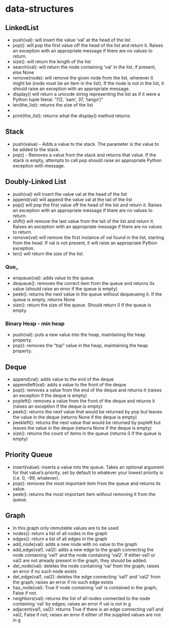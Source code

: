 # data-structures
## LinkedList
  * push(val): will insert the value ‘val’ at the head of the list
  * pop(): will pop the first value off the head of the list and return it. Raises an exception with an appropriate message if there are no values to return.
  * size(): will return the length of the list
  * search(val): will return the node containing ‘val’ in the list, if present, else None
  * remove(node): will remove the given node from the list, wherever it might be (node must be an item in the list). If the node is not in the list, it should raise an exception with an appropriate message.
  * display() will return a unicode string representing the list as if it were a Python tuple literal: “(12, ‘sam’, 37, ‘tango’)”
  * len(the_list): returns the size of the list
  * 
  * print(the_list): returns what the display() method returns
  ## Stack
  * push(value) - Adds a value to the stack. The parameter is the value to be added to the stack.
  * pop() - Removes a value from the stack and returns that value. If the stack is empty, attempts to call pop should raise an appropriate Python exception with message.
  ## Doubly-Linked List
  * push(val) will insert the value val at the head of the list
  * append(val) will append the value val at the tail of the list
  * pop() will pop the first value off the head of the list and return it. Raises an exception with an appropriate message if there are no values to return.
  * shift() will remove the last value from the tail of the list and return it. Raises an exception with an appropriate message if there are no values to return.
  * remove(val) will remove the first instance of val found in the list, starting from the head. If val is not present, it will raise an appropriate Python exception.
  * len() will return the size of the list.
### Que_
  * enqueue(val): adds value to the queue
  * dequeue(): removes the correct item from the queue and returns its value (should raise an error if the queue is empty)
  * peek(): returns the next value in the queue without dequeueing it. If the queue is empty, returns None
  * size(): return the size of the queue. Should return 0 if the queue is empty.
### Binary Heap - min heap
  * push(val): puts a new value into the heap, maintaining the heap property.
  * pop(): removes the “top” value in the heap, maintaining the heap property.
## Deque
  * append(val): adds value to the end of the deque
  * appendleft(val): adds a value to the front of the deque
  * pop(): removes a value from the end of the deque and returns it (raises an exception if the deque is empty)
  * popleft(): removes a value from the front of the deque and returns it (raises an exception if the deque is empty)
  * peek(): returns the next value that would be returned by pop but leaves the value in the deque (returns None if the deque is empty)
  * peekleft(): returns the next value that would be returned by popleft but leaves the value in the deque (returns None if the deque is empty)
  * size(): returns the count of items in the queue (returns 0 if the queue is empty)
## Priority Queue
  * insert(value): inserts a value into the queue. Takes an optional argument for that value’s priority, set by default to whatever your lowest priority is (i.e. 0, -99, whatever).
  * pop(): removes the most important item from the queue and returns its value.
  * peek(): returns the most important item without removing it from the queue.
## Graph
  * In this graph only immutable values are to be used
  * nodes(): return a list of all nodes in the graph
  * edges(): return a list of all edges in the graph
  * add_node(val): adds a new node with no value to the graph
  * add_edge(val1, val2): adds a new edge to the graph connecting the node containing ‘val1’ and the node containing ‘val2’. If either val1 or val2 are not already present in the graph, they should be added.
  * del_node(val): deletes the node containing ‘val’ from the graph; raises an error if no such node exists
  * del_edge(val1, val2): deletes the edge connecting ‘val1’ and ‘val2’ from the graph; raises an error if no such edge exists
  * has_node(val): True if node containing ‘val’ is contained in the graph, False if not.
  * neighbors(val): returns the list of all nodes connected to the node containing ‘val’ by edges; raises an error if val is not in g
  * adjacent(val1, val2): returns True if there is an edge connecting val1 and val2, False if not; raises an error if either of the supplied values are not in g